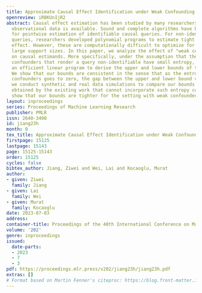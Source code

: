 ```yaml
---
title: Approximate Causal Effect Identification under Weak Confounding
openreview: iRBKUnIjR2
abstract: Causal effect estimation has been studied by many researchers when only
  observational data is available. Sound and complete algorithms have been developed
  for pointwise estimation of identifiable causal queries. For non-identifiable causal
  queries, researchers developed polynomial programs to estimate tight bounds on causal
  effect. However, these are computationally difficult to optimize for variables with
  large support sizes. In this paper, we analyze the effect of "weak confounding’"
  on causal estimands. More specifically, under the assumption that the unobserved
  confounders that render a query non-identifiable have small entropy, we propose
  an efficient linear program to derive the upper and lower bounds of the causal effect.
  We show that our bounds are consistent in the sense that as the entropy of unobserved
  confounders goes to zero, the gap between the upper and lower bound vanishes. Finally,
  we conduct synthetic and real data simulations to compare our bounds with the bounds
  obtained by the existing work that cannot incorporate such entropy constraints and
  show that our bounds are tighter for the setting with weak confounders.
layout: inproceedings
series: Proceedings of Machine Learning Research
publisher: PMLR
issn: 2640-3498
id: jiang23h
month: 0
tex_title: Approximate Causal Effect Identification under Weak Confounding
firstpage: 15125
lastpage: 15143
page: 15125-15143
order: 15125
cycles: false
bibtex_author: Jiang, Ziwei and Wei, Lai and Kocaoglu, Murat
author:
- given: Ziwei
  family: Jiang
- given: Lai
  family: Wei
- given: Murat
  family: Kocaoglu
date: 2023-07-03
address: 
container-title: Proceedings of the 40th International Conference on Machine Learning
volume: '202'
genre: inproceedings
issued:
  date-parts:
  - 2023
  - 7
  - 3
pdf: https://proceedings.mlr.press/v202/jiang23h/jiang23h.pdf
extras: []
# Format based on Martin Fenner's citeproc: https://blog.front-matter.io/posts/citeproc-yaml-for-bibliographies/
---
```

